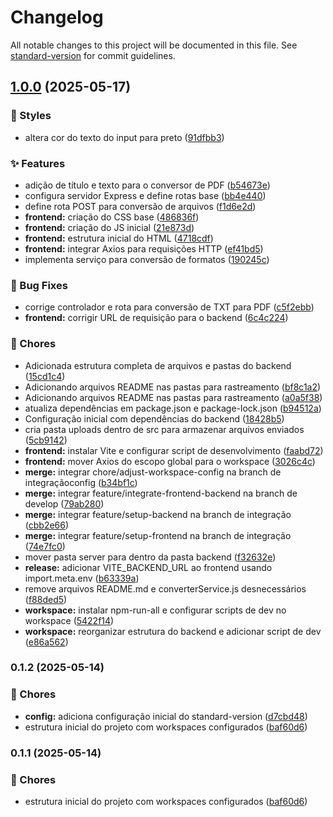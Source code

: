 # Changelog

All notable changes to this project will be documented in this file. See [standard-version](https://github.com/conventional-changelog/standard-version) for commit guidelines.

## [1.0.0](https://github.com/LucasMCFidelis/format-transformer/compare/v0.1.2...v1.0.0) (2025-05-17)


### 💅 Styles

* altera cor do texto do input para preto ([91dfbb3](https://github.com/LucasMCFidelis/format-transformer/commit/91dfbb38ab851246bcd55403e1c03f931ede80f4))


### ✨ Features

* adição de título e texto para o conversor de PDF ([b54673e](https://github.com/LucasMCFidelis/format-transformer/commit/b54673e58664165b749a60b135c801bbada1cd70))
* configura servidor Express e define rotas base ([bb4e440](https://github.com/LucasMCFidelis/format-transformer/commit/bb4e44025edf37b0d74b2bdd5ed6e7accc871281))
* define rota POST para conversão de arquivos ([f1d6e2d](https://github.com/LucasMCFidelis/format-transformer/commit/f1d6e2dbb11f3b549068daad2d546cfdf6e294fb))
* **frontend:** criação do CSS base ([486836f](https://github.com/LucasMCFidelis/format-transformer/commit/486836f528867cec50d8ce6f38fe20167f302f8f))
* **frontend:** criação do JS inicial ([21e873d](https://github.com/LucasMCFidelis/format-transformer/commit/21e873da6254877c6ece05026941981bd85e21e9))
* **frontend:** estrutura inicial do HTML ([4718cdf](https://github.com/LucasMCFidelis/format-transformer/commit/4718cdf044673f12edfd9f4d9a24b1e1cddd6497))
* **frontend:** integrar Axios para requisições HTTP ([ef41bd5](https://github.com/LucasMCFidelis/format-transformer/commit/ef41bd5df7eb3edcf09f1d6e088a4008f395918b))
* implementa serviço para conversão de formatos ([190245c](https://github.com/LucasMCFidelis/format-transformer/commit/190245cd66e21803e5fc00dae973a4845e9a441c))


### 🐛 Bug Fixes

* corrige controlador e rota para conversão de TXT para PDF ([c5f2ebb](https://github.com/LucasMCFidelis/format-transformer/commit/c5f2ebb3eeefa8d2b49b57b698d82d0a9a79bab6))
* **frontend:** corrigir URL de requisição para o backend ([6c4c224](https://github.com/LucasMCFidelis/format-transformer/commit/6c4c2248a65cfecb4e39e6137adaef6bb3ec9a17))


### 🧹 Chores

* Adicionada estrutura completa de arquivos e pastas do backend ([15cd1c4](https://github.com/LucasMCFidelis/format-transformer/commit/15cd1c4b050a60f7133f14ddc30f63ff89d5f50e))
* Adicionando arquivos README nas pastas para rastreamento ([bf8c1a2](https://github.com/LucasMCFidelis/format-transformer/commit/bf8c1a2691209a0743a5b8e5abcac930ba5f936f))
* Adicionando arquivos README nas pastas para rastreamento ([a0a5f38](https://github.com/LucasMCFidelis/format-transformer/commit/a0a5f38a1e7bf708be0aeb04f1a9508dc37391e5))
* atualiza dependências em package.json e package-lock.json ([b94512a](https://github.com/LucasMCFidelis/format-transformer/commit/b94512a6f76d93b2e44fbd03ccd86d587d411a08))
* Configuração inicial com dependências do backend ([18428b5](https://github.com/LucasMCFidelis/format-transformer/commit/18428b5feeec30b8c1eeb62674c8b8fe12bdd77d))
* cria pasta uploads dentro de src para armazenar arquivos enviados ([5cb9142](https://github.com/LucasMCFidelis/format-transformer/commit/5cb9142a03b852f90cbbba7e8724ddad3531d823))
* **frontend:** instalar Vite e configurar script de desenvolvimento ([faabd72](https://github.com/LucasMCFidelis/format-transformer/commit/faabd724a278353c5d3d2546e4487834bfc7f23b))
* **frontend:** mover Axios do escopo global para o workspace ([3026c4c](https://github.com/LucasMCFidelis/format-transformer/commit/3026c4c7fac4c29a022328489232cd5ddd4f7690))
* **merge:** integrar chore/adjust-workspace-config na branch de integraçãoconfig ([b34bf1c](https://github.com/LucasMCFidelis/format-transformer/commit/b34bf1c2f09b588e6641b34b6d709546d7ca3aab))
* **merge:** integrar feature/integrate-frontend-backend na branch de develop ([79ab280](https://github.com/LucasMCFidelis/format-transformer/commit/79ab280ae701dc0c6904b696117c0937fc4419ad))
* **merge:** integrar feature/setup-backend na branch de integração ([cbb2e66](https://github.com/LucasMCFidelis/format-transformer/commit/cbb2e6689477e5821fdaeeb08ef17db4f32260a5))
* **merge:** integrar feature/setup-frontend na branch de integração ([74e7fc0](https://github.com/LucasMCFidelis/format-transformer/commit/74e7fc09eb4943f9b14c596d76344d247fd146ac))
* mover pasta server para dentro da pasta backend ([f32632e](https://github.com/LucasMCFidelis/format-transformer/commit/f32632e557d7aa56103f568da65df0e6f27b599a))
* **release:** adicionar VITE_BACKEND_URL ao frontend usando import.meta.env ([b63339a](https://github.com/LucasMCFidelis/format-transformer/commit/b63339a4ac2162532a0887193e84fcffac15d3ff))
* remove arquivos README.md e converterService.js desnecessários ([f88ded5](https://github.com/LucasMCFidelis/format-transformer/commit/f88ded510acf75f446aa147cdeef6f1dbcdbb838))
* **workspace:** instalar npm-run-all e configurar scripts de dev no workspace ([5422f14](https://github.com/LucasMCFidelis/format-transformer/commit/5422f14d63203aa2bef1bfd7539cbaff8a9a97cb))
* **workspace:** reorganizar estrutura do backend e adicionar script de dev ([e86a562](https://github.com/LucasMCFidelis/format-transformer/commit/e86a562fcde10eade5f3fa92709ffeef0bd4bfa1))

### 0.1.2 (2025-05-14)


### 🧹 Chores

* **config:** adiciona configuração inicial do standard-version ([d7cbd48](https://github.com/LucasMCFidelis/format-transformer/commit/d7cbd48d2f00e02df8ea123b50ad95b84e10317d))
* estrutura inicial do projeto com workspaces configurados ([baf60d6](https://github.com/LucasMCFidelis/format-transformer/commit/baf60d63d5a788de004d107ba4f418aba67a2883))

### 0.1.1 (2025-05-14)


### 🧹 Chores

* estrutura inicial do projeto com workspaces configurados ([baf60d6](https://github.com/LucasMCFidelis/format-transformer/commit/baf60d63d5a788de004d107ba4f418aba67a2883))
